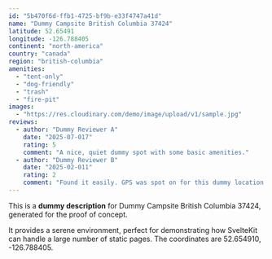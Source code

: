 ```yaml
---
id: "5b470f6d-ffb1-4725-bf9b-e33f4747a41d"
name: "Dummy Campsite British Columbia 37424"
latitude: 52.65491
longitude: -126.788405
continent: "north-america"
country: "canada"
region: "british-columbia"
amenities:
  - "tent-only"
  - "dog-friendly"
  - "trash"
  - "fire-pit"
images:
  - "https://res.cloudinary.com/demo/image/upload/v1/sample.jpg"
reviews:
  - author: "Dummy Reviewer A"
    date: "2025-07-017"
    rating: 5
    comment: "A nice, quiet dummy spot with some basic amenities."
  - author: "Dummy Reviewer B"
    date: "2025-02-011"
    rating: 2
    comment: "Found it easily. GPS was spot on for this dummy location."
---
```


This is a **dummy description** for Dummy Campsite British Columbia 37424, generated for the proof of concept.

It provides a serene environment, perfect for demonstrating how SvelteKit can handle a large number of static pages. The coordinates are 52.654910, -126.788405.
